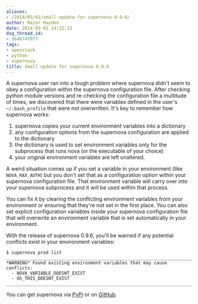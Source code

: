```yaml
---
aliases:
- /2014/05/01/small-update-for-supernova-0-9-6/
author: Major Hayden
date: 2014-05-01 14:32:13
dsq_thread_id:
- 3646747077
tags:
- openstack
- python
- supernova
title: Small update for supernova 0.9.6
---
```


A supernova user ran into a tough problem where supernova didn't seem to obey a configuration within the supernova configuration file. After checking python module versions and re-checking the configuration file a multitude of times, we discovered that there were variables defined in the user's `~/.bash_profile` that were not overwritten. It's key to remember how supernova works:

  1. supernova copies your current environment variables into a dictionary
  2. any configuration options from the supernova configuration are applied to the dictionary
  3. the dictionary is used to set environment variables only for the subprocess that runs nova (or the executable of your choice)
  4. your original environment variables are left unaltered.

A weird situation comes up if you set a variable in your environment (like `NOVA_RAX_AUTH`) but you don't set that as a configuration option within your supernova configuration file. That environment variable will carry over into your supernova subprocess and it will be used within that process.

You can fix it by clearing the conflicting environment variables from your environment or ensuring that they're not set in the first place. You can also set explicit configuration variables inside your supernova configuration file that will overwrite an environment variable that is set automatically in your environment.

With the release of supernova 0.9.6, you'll be warned if any potential conflicts exist in your environment variables:

```
$ supernova prod list
________________________________________________________________________________
*WARNING* Found existing environment variables that may cause conflicts:
  - NOVA_VARIABLE_DOESNT_EXIST
  - OS_THIS_DOESNT_EXIST
________________________________________________________________________________
```


You can get supernova via [PyPi][1] or on [GitHub][2].

 [1]: https://pypi.python.org/pypi?:action=display&name=supernova&version=0.9.6
 [2]: https://github.com/major/supernova